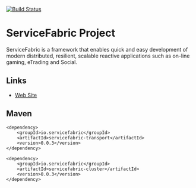 [![Build Status](https://travis-ci.org/servicefabric/servicefabric.svg?branch=master)](https://travis-ci.org/servicefabric/servicefabric)
# ServiceFabric Project

ServiceFabric is a framework that enables quick and easy development of modern distributed, resilient, scalable reactive applications such as on-line gaming, eTrading and Social.

## Links

* [Web Site](http://servicefabric.io/)

## Maven

``` maven
<dependency>
	<groupId>io.servicefabric</groupId>
	<artifactId>servicefabric-transport</artifactId>
	<version>0.0.3</version>
</dependency>
```

``` maven
<dependency>
	<groupId>io.servicefabric</groupId>
	<artifactId>servicefabric-cluster</artifactId>
	<version>0.0.3</version>
</dependency>
```

